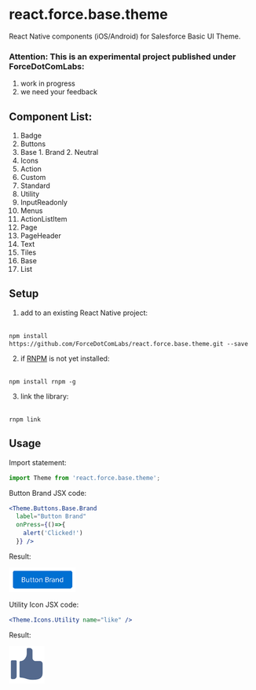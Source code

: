 # react.force.base.theme

React Native components (iOS/Android) for Salesforce Basic UI Theme. 

### Attention: This is an experimental project published under ForceDotComLabs: 

1. work in progress
2. we need your feedback

## Component List:
1. Badge
2. Buttons
  1. Base
    1. Brand
    2. Neutral
3. Icons
  1. Action
  2. Custom
  3. Standard
  4. Utility
4. InputReadonly
5. Menus
  1. ActionListItem
6. Page
7. PageHeader
8. Text
9. Tiles
  1. Base
  2. List

## Setup

1. add to an existing React Native project:

  ```

  npm install https://github.com/ForceDotComLabs/react.force.base.theme.git --save

  ```
2. if [RNPM](http://facebook.github.io/react-native/releases/0.24/docs/linking-libraries-ios.html#automatic-linking) is not yet installed:

  ```

  npm install rnpm -g

  ```
3. link the library: 

  ```

  rnpm link

  ```
  
## Usage

Import statement:

```jsx
import Theme from 'react.force.base.theme';
```

Button Brand JSX code:

```jsx
<Theme.Buttons.Base.Brand 
  label="Button Brand" 
  onPress={()=>{
    alert('Clicked!')
  }} />
```

Result:

![Branded Button](/README_files/button-small.png?raw=true)


Utility Icon JSX code:

```jsx
<Theme.Icons.Utility name="like" />
```
Result:

![Utility Icon](/README_files/icon-small.png?raw=true)


